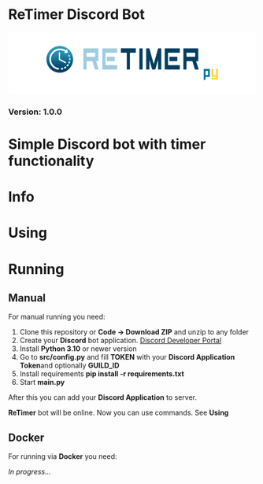 # ReTimer Discord Bot
![logo](https://github.com/VerS7/python-discord-retimer/blob/master/assets/logo.png)

### Version: 1.0.0

# Simple Discord bot with timer functionality

# Info

# Using

# Running

## Manual
For manual running you need:
1. Clone this repository or **Code -> Download ZIP** and unzip to any folder 
2. Create your **Discord** bot application. [Discord Developer Portal](https://discord.com/developers/applications/)
3. Install **Python 3.10** or newer version
4. Go to **src/config.py** and fill **TOKEN** with your **Discord Application Token**and optionally **GUILD_ID**
5. Install requirements **pip install -r requirements.txt**
6. Start **main.py**

After this you can add your **Discord Application** to server.

**ReTimer** bot will be online. Now you can use commands. See **Using**

## Docker
For running via **Docker** you need:

_In progress..._
